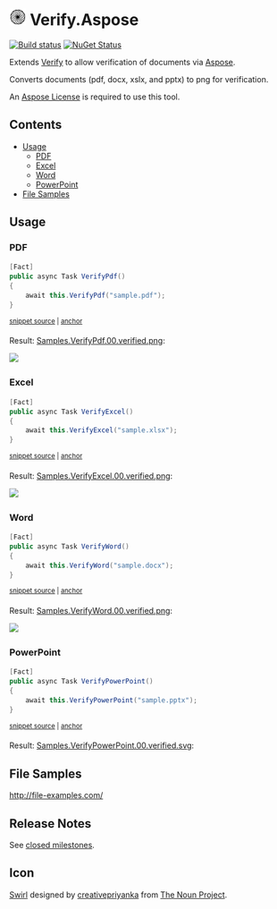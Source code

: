 <!--
GENERATED FILE - DO NOT EDIT
This file was generated by [MarkdownSnippets](https://github.com/SimonCropp/MarkdownSnippets).
Source File: /readme.source.md
To change this file edit the source file and then run MarkdownSnippets.
-->

# <img src="/src/icon.png" height="30px"> Verify.Aspose

[![Build status](https://ci.appveyor.com/api/projects/status/7k8hh0guut2ioak2?svg=true)](https://ci.appveyor.com/project/SimonCropp/Verify-Aspose) [![NuGet Status](https://img.shields.io/nuget/v/Verify.Aspose.svg?cacheSeconds=86400)](https://www.nuget.org/packages/Verify.Aspose/)

Extends [Verify](https://github.com/SimonCropp/Verify) to allow verification of documents via [Aspose](https://www.aspose.com/).

Converts documents (pdf, docx, xslx, and pptx) to png for verification.

An [Aspose License](https://purchase.aspose.com/policies/license-types) is required to use this tool.

<!-- toc -->
## Contents

  * [Usage](#usage)
    * [PDF](#pdf)
    * [Excel](#excel)
    * [Word](#word)
    * [PowerPoint](#powerpoint)
  * [File Samples](#file-samples)<!-- endtoc -->


## Usage


### PDF

<!-- snippet: VerifyPdf -->
<a id='snippet-verifypdf'/></a>
```cs
[Fact]
public async Task VerifyPdf()
{
    await this.VerifyPdf("sample.pdf");
}
```
<sup><a href='/src/Tests/Samples.cs#L9-L17' title='File snippet `verifypdf` was extracted from'>snippet source</a> | <a href='#snippet-verifypdf' title='Navigate to start of snippet `verifypdf`'>anchor</a></sup>
<!-- endsnippet -->

Result: [Samples.VerifyPdf.00.verified.png](/src/Tests/Samples.VerifyPdf.00.verified.png):

<img src="/src/Tests/Samples.VerifyPdf_01.verified.png" width="200px">


### Excel

<!-- snippet: VerifyExcel -->
<a id='snippet-verifyexcel'/></a>
```cs
[Fact]
public async Task VerifyExcel()
{
    await this.VerifyExcel("sample.xlsx");
}
```
<sup><a href='/src/Tests/Samples.cs#L33-L41' title='File snippet `verifyexcel` was extracted from'>snippet source</a> | <a href='#snippet-verifyexcel' title='Navigate to start of snippet `verifyexcel`'>anchor</a></sup>
<!-- endsnippet -->

Result: [Samples.VerifyExcel.00.verified.png](/src/Tests/Samples.VerifyExcel.00.verified.png):

<img src="/src/Tests/Samples.VerifyExcel_01.01.verified.png" width="200px">


### Word

<!-- snippet: VerifyWord -->
<a id='snippet-verifyword'/></a>
```cs
[Fact]
public async Task VerifyWord()
{
    await this.VerifyWord("sample.docx");
}
```
<sup><a href='/src/Tests/Samples.cs#L43-L51' title='File snippet `verifyword` was extracted from'>snippet source</a> | <a href='#snippet-verifyword' title='Navigate to start of snippet `verifyword`'>anchor</a></sup>
<!-- endsnippet -->

Result: [Samples.VerifyWord.00.verified.png](/src/Tests/Samples.VerifyWord.00.verified.png):

<img src="/src/Tests/Samples.VerifyWord_01.verified.png" width="200px">


### PowerPoint

<!-- snippet: VerifyPowerPoint -->
<a id='snippet-verifypowerpoint'/></a>
```cs
[Fact]
public async Task VerifyPowerPoint()
{
    await this.VerifyPowerPoint("sample.pptx");
}
```
<sup><a href='/src/Tests/Samples.cs#L21-L29' title='File snippet `verifypowerpoint` was extracted from'>snippet source</a> | <a href='#snippet-verifypowerpoint' title='Navigate to start of snippet `verifypowerpoint`'>anchor</a></sup>
<!-- endsnippet -->

Result: [Samples.VerifyPowerPoint.00.verified.svg](/src/Tests/Samples.VerifyPowerPoint.00.verified.svg):


## File Samples

http://file-examples.com/


## Release Notes

See [closed milestones](../../milestones?state=closed).


## Icon

[Swirl](https://thenounproject.com/term/swirl/1568686/) designed by [creativepriyanka](https://thenounproject.com/creativepriyanka) from [The Noun Project](https://thenounproject.com/creativepriyanka).
